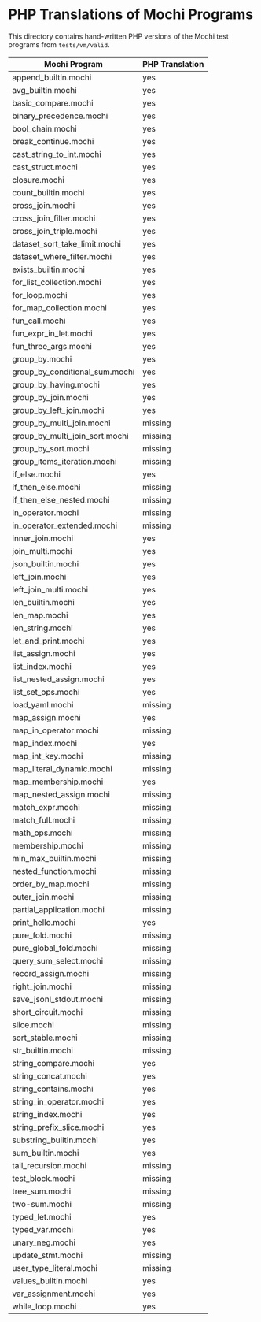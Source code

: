 # PHP Translations of Mochi Programs

This directory contains hand-written PHP versions of the Mochi test programs from `tests/vm/valid`.

| Mochi Program | PHP Translation |
|--------------|----------------|
| append_builtin.mochi | yes |
| avg_builtin.mochi | yes |
| basic_compare.mochi | yes |
| binary_precedence.mochi | yes |
| bool_chain.mochi | yes |
| break_continue.mochi | yes |
| cast_string_to_int.mochi | yes |
| cast_struct.mochi | yes |
| closure.mochi | yes |
| count_builtin.mochi | yes |
| cross_join.mochi | yes |
| cross_join_filter.mochi | yes |
| cross_join_triple.mochi | yes |
| dataset_sort_take_limit.mochi | yes |
| dataset_where_filter.mochi | yes |
| exists_builtin.mochi | yes |
| for_list_collection.mochi | yes |
| for_loop.mochi | yes |
| for_map_collection.mochi | yes |
| fun_call.mochi | yes |
| fun_expr_in_let.mochi | yes |
| fun_three_args.mochi | yes |
| group_by.mochi | yes |
| group_by_conditional_sum.mochi | yes |
| group_by_having.mochi | yes |
| group_by_join.mochi | yes |
| group_by_left_join.mochi | yes |
| group_by_multi_join.mochi | missing |
| group_by_multi_join_sort.mochi | missing |
| group_by_sort.mochi | missing |
| group_items_iteration.mochi | missing |
| if_else.mochi | yes |
| if_then_else.mochi | missing |
| if_then_else_nested.mochi | missing |
| in_operator.mochi | missing |
| in_operator_extended.mochi | missing |
| inner_join.mochi | yes |
| join_multi.mochi | yes |
| json_builtin.mochi | yes |
| left_join.mochi | yes |
| left_join_multi.mochi | yes |
| len_builtin.mochi | yes |
| len_map.mochi | yes |
| len_string.mochi | yes |
| let_and_print.mochi | yes |
| list_assign.mochi | yes |
| list_index.mochi | yes |
| list_nested_assign.mochi | yes |
| list_set_ops.mochi | yes |
| load_yaml.mochi | missing |
| map_assign.mochi | yes |
| map_in_operator.mochi | missing |
| map_index.mochi | yes |
| map_int_key.mochi | missing |
| map_literal_dynamic.mochi | missing |
| map_membership.mochi | yes |
| map_nested_assign.mochi | missing |
| match_expr.mochi | missing |
| match_full.mochi | missing |
| math_ops.mochi | missing |
| membership.mochi | missing |
| min_max_builtin.mochi | missing |
| nested_function.mochi | missing |
| order_by_map.mochi | missing |
| outer_join.mochi | missing |
| partial_application.mochi | missing |
| print_hello.mochi | yes |
| pure_fold.mochi | missing |
| pure_global_fold.mochi | missing |
| query_sum_select.mochi | missing |
| record_assign.mochi | missing |
| right_join.mochi | missing |
| save_jsonl_stdout.mochi | missing |
| short_circuit.mochi | missing |
| slice.mochi | missing |
| sort_stable.mochi | missing |
| str_builtin.mochi | missing |
| string_compare.mochi | yes |
| string_concat.mochi | yes |
| string_contains.mochi | yes |
| string_in_operator.mochi | yes |
| string_index.mochi | yes |
| string_prefix_slice.mochi | yes |
| substring_builtin.mochi | yes |
| sum_builtin.mochi | yes |
| tail_recursion.mochi | missing |
| test_block.mochi | missing |
| tree_sum.mochi | missing |
| two-sum.mochi | missing |
| typed_let.mochi | yes |
| typed_var.mochi | yes |
| unary_neg.mochi | yes |
| update_stmt.mochi | missing |
| user_type_literal.mochi | missing |
| values_builtin.mochi | yes |
| var_assignment.mochi | yes |
| while_loop.mochi | yes |
